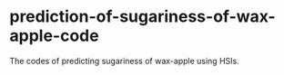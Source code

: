 # prediction-of-sugariness-of-wax-apple-code
The codes of predicting sugariness of wax-apple using HSIs.

